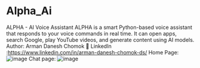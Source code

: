 # Alpha_Ai
ALPHA - AI Voice Assistant  ALPHA is a smart Python-based voice assistant that responds to your voice commands in real time. It can open apps, search Google, play YouTube videos, and generate content using AI models. Author: Arman Danesh Chomok 🔗 LinkedIn :https://www.linkedin.com/in/arman-danesh-chomok-ds/ 
Home Page:
![image](https://github.com/user-attachments/assets/946086e7-5b52-4f56-8da9-1d2c4acec53b)
Chat page:
![image](https://github.com/user-attachments/assets/5b9e5667-1f24-4596-85dd-6d3b38d180f0)

